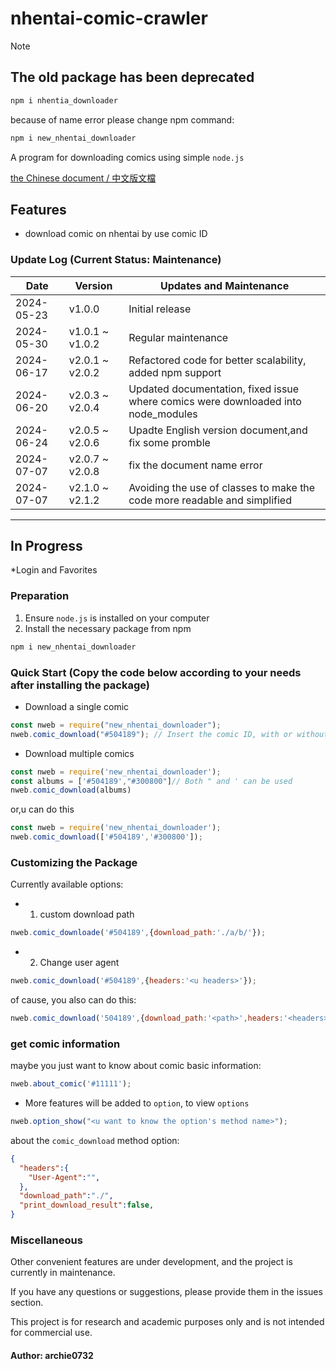 # nhentai-comic-crawler

>[!Note]  
>
> ## The old package has been deprecated
>
> ```bash
>npm i nhentia_downloader
>```
>
> because of name error
>please change npm command:
>
> ```bash
> npm i new_nhentai_downloader
>```

A program for downloading comics using simple `node.js`

[the Chinese document / 中文版文檔](./chinese_readme.md)

## Features

* download comic on nhentai by use comic ID

### Update Log (Current Status: Maintenance)

|Date|Version|Updates and Maintenance|
|----|-------|----|
|2024-05-23|v1.0.0|Initial release|
|2024-05-30|v1.0.1 ~ v1.0.2|Regular maintenance|
|2024-06-17|v2.0.1 ~ v2.0.2|Refactored code for better scalability, added npm support|
|2024-06-20|v2.0.3 ~ v2.0.4|Updated documentation, fixed issue where comics were downloaded into node_modules|
|2024-06-24|v2.0.5 ~ v2.0.6|Upadte English version document,and fix some promble|
|2024-07-07|v2.0.7 ~ v2.0.8|fix the document name error|
|2024-07-07|v2.1.0 ~ v2.1.2|Avoiding the use of classes to make the code more readable and simplified|

***

## In Progress

*Login and Favorites

### Preparation

1. Ensure `node.js` is installed on your computer
2. Install the necessary package from npm

```bash
npm i new_nhentai_downloader
```

### Quick Start (Copy the code below according to your needs after installing the package)

* Download a single comic

```js
const nweb = require("new_nhentai_downloader");
nweb.comic_download("#504189"); // Insert the comic ID, with or without the #

```
  
* Download multiple comics

```js
const nweb = require('new_nhentai_downloader');
const albums = ['#504189',"#300800"]// Both " and ' can be used
nweb.comic_download(albums)
```

or,u can do this

```js
const nweb = require('new_nhentai_downloader');
nweb.comic_download(['#504189','#300800']);
```

### Customizing the Package

Currently available options:

* 1. custom download path  

```js
nweb.comic_downloade('#504189',{download_path:'./a/b/'});
```

* 2. Change user agent

```js
nweb.comic_download('#504189',{headers:'<u headers>'});
```

of cause, you also can do this:

```js
nweb.comic_download('504189',{download_path:'<path>',headers:'<headers>'});
```

### get comic information

maybe you just want to know about comic basic information:

```js
nweb.about_comic('#11111');
```

* More features will be added to `option`, to view `options`

```js
nweb.option_show("<u want to know the option's method name>");
```

about the `comic_download` method option:

```json
{
  "headers":{
    "User-Agent":"",
  },
  "download_path":"./",
  "print_download_result":false,
}

```
### Miscellaneous

Other convenient features are under development, and the project is currently in maintenance.

If you have any questions or suggestions, please provide them in the issues section.

This project is for research and academic purposes only and is not intended for commercial use.

#### Author: archie0732
